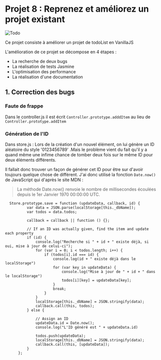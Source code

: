 # Projet 8 : Reprenez et améliorez un projet existant

![Todo](https://user.oc-static.com/upload/2017/10/19/15083988221397_Screen%20Shot%202017-10-17%20at%2010.52.21%20AM.png)

Ce projet consiste à améliorer un projet de todoList en VanillaJS

L'amélioration de ce projet se décompose en 4 étapes : 

* La recherche de deux bugs
* La réalisation de tests Jasmine
* L'optimisation des performance 
* La réalisation d'une documentation 

## 1. Correction des bugs

### Faute de frappe 
Dans le controller.js il est écrit `Controller.prototype.adddItem` au lieu de `Controller.prototype.addItem`

### Génération de l'ID
Dans store.js :
Lors de la création d'un nouvel élément, on lui génère un ID aléatoire du style '0123456789' .Mais le problème vient du fait qu'il y a quand même une infime chance de tomber deux fois sur le même ID pour deux éléments différents.

Il fallait donc trouver un façon de générer cet ID pour être sur d'avoir toujours quelque chose de différent. 
J'ai donc utilisé la fonction `Date.now()` de JavaScript qui d'après le site MDN : 
>La méthode Date.now() renvoie le nombre de millisecondes écoulées depuis le 1er Janvier 1970 00:00:00 UTC.

      Store.prototype.save = function (updateData, callback, id) {
              var data = JSON.parse(localStorage[this._dbName]);
              var todos = data.todos;

              callback = callback || function () {};

              // If an ID was actually given, find the item and update each property
              if (id) {
                  console.log("Recherche si " + id + " existe déjà, si oui, mise à jour de celui-ci");
                  for (var i = 0; i < todos.length; i++) {
                      if (todos[i].id === id) {
                          console.log(id + " existe déjà dans le localStorage")
                          for (var key in updateData) {
                              console.log("Mise à jour de " + id + " dans le localStorage")
                              todos[i][key] = updateData[key];
                          }
                          break;
                      }
                  }
                  localStorage[this._dbName] = JSON.stringify(data);
                  callback.call(this, todos);
              } else {

                  // Assign an ID
                  updateData.id = Date.now();
                  console.log("L'ID généré est " + updateData.id)

                  todos.push(updateData);
                  localStorage[this._dbName] = JSON.stringify(data);
                  callback.call(this, [updateData]);
              }
          };
